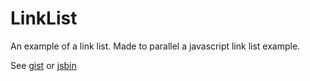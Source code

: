 LinkList
========

An example of a link list. Made to parallel a javascript link list example. 

See [gist](https://gist.github.com/BlackthornYugen/fefc027e1c80fe8b2268) or [jsbin](https://jsbin.com/cidipo/2/edit?js)
